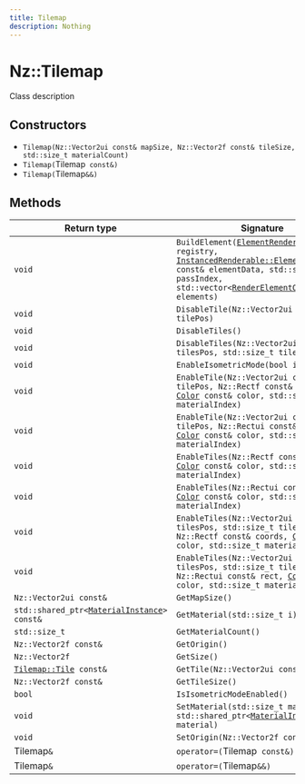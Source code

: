 ```yaml
---
title: Tilemap
description: Nothing
---
```


# Nz::Tilemap

Class description

## Constructors

- `Tilemap(Nz::Vector2ui const& mapSize, Nz::Vector2f const& tileSize, std::size_t materialCount)`
- `Tilemap(`Tilemap` const&)`
- `Tilemap(`Tilemap`&&)`

## Methods

| Return type | Signature |
| ----------- | --------- |
| `void` | `BuildElement(`[`ElementRendererRegistry`](documentation/generated/Graphics/ElementRendererRegistry.md)`& registry, `[`InstancedRenderable::ElementData`](documentation/generated/Graphics/InstancedRenderable.ElementData.md)` const& elementData, std::size_t passIndex, std::vector<`[`RenderElementOwner`](documentation/generated/Graphics/RenderElementOwner.md)`>& elements)` |
| `void` | `DisableTile(Nz::Vector2ui const& tilePos)` |
| `void` | `DisableTiles()` |
| `void` | `DisableTiles(Nz::Vector2ui const* tilesPos, std::size_t tileCount)` |
| `void` | `EnableIsometricMode(bool isometric)` |
| `void` | `EnableTile(Nz::Vector2ui const& tilePos, Nz::Rectf const& coords, `[`Color`](documentation/generated/Core/Color.md)` const& color, std::size_t materialIndex)` |
| `void` | `EnableTile(Nz::Vector2ui const& tilePos, Nz::Rectui const& rect, `[`Color`](documentation/generated/Core/Color.md)` const& color, std::size_t materialIndex)` |
| `void` | `EnableTiles(Nz::Rectf const& coords, `[`Color`](documentation/generated/Core/Color.md)` const& color, std::size_t materialIndex)` |
| `void` | `EnableTiles(Nz::Rectui const& rect, `[`Color`](documentation/generated/Core/Color.md)` const& color, std::size_t materialIndex)` |
| `void` | `EnableTiles(Nz::Vector2ui const* tilesPos, std::size_t tileCount, Nz::Rectf const& coords, `[`Color`](documentation/generated/Core/Color.md)` const& color, std::size_t materialIndex)` |
| `void` | `EnableTiles(Nz::Vector2ui const* tilesPos, std::size_t tileCount, Nz::Rectui const& rect, `[`Color`](documentation/generated/Core/Color.md)` const& color, std::size_t materialIndex)` |
| `Nz::Vector2ui const&` | `GetMapSize()` |
| `std::shared_ptr<`[`MaterialInstance`](documentation/generated/Graphics/MaterialInstance.md)`> const&` | `GetMaterial(std::size_t i)` |
| `std::size_t` | `GetMaterialCount()` |
| `Nz::Vector2f const&` | `GetOrigin()` |
| `Nz::Vector2f` | `GetSize()` |
| [`Tilemap::Tile`](documentation/generated/Graphics/Tilemap.Tile.md)` const&` | `GetTile(Nz::Vector2ui const& tilePos)` |
| `Nz::Vector2f const&` | `GetTileSize()` |
| `bool` | `IsIsometricModeEnabled()` |
| `void` | `SetMaterial(std::size_t matIndex, std::shared_ptr<`[`MaterialInstance`](documentation/generated/Graphics/MaterialInstance.md)`> material)` |
| `void` | `SetOrigin(Nz::Vector2f const& origin)` |
| Tilemap`&` | `operator=(`Tilemap` const&)` |
| Tilemap`&` | `operator=(`Tilemap`&&)` |
